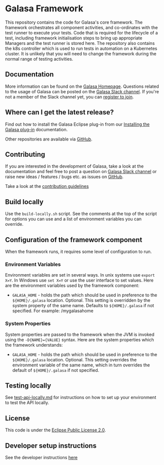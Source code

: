 # Galasa Framework
This repository contains the code for Galasa's core framework. The framework orchestrates all component activities, and co-ordinates with the test runner to execute your tests.
Code that is required for the lifecycle of a test, including framework initialisation steps to bring up appropriate Managers and the test runner is stored here. The repository also contains the k8s controller which is used to run tests in automation on a Kubernetes cluster.
It is unlikely that you will need to change the framework during the normal range of testing activities.

## Documentation

More information can be found on the [Galasa Homepage](https://galasa.dev). Questions related to the usage of Galasa can be posted on the <a href="https://galasa.slack.com" target="_blank"> Galasa Slack channel</a>. If you're not a member of the Slack channel yet, you can <a href="https://join.slack.com/t/galasa/shared_invite/zt-ele2ic8x-VepEO1o13t4Jtb3ZuM4RUA" target="_blank"> register to join</a>.

## Where can I get the latest release?

Find out how to install the Galasa Eclipse plug-in from our [Installing the Galasa plug-in](https://galasa.dev/docs/getting-started/installing) documentation.

Other repositories are available via [GitHub](https://github.com/galasa-dev). 

## Contributing

If you are interested in the development of Galasa, take a look at the documentation and feel free to post a question on [Galasa Slack channel](https://galasa.slack.com) or raise new ideas / features / bugs etc. as issues on [GitHub](https://github.com/galasa-dev/projectmanagement).

Take a look at the [contribution guidelines](https://github.com/galasa-dev/projectmanagement/blob/main/contributing.md)

## Build locally
Use the `build-locally.sh` script. 
See the comments at the top of the script for options you can use and a list of environment variables you can override.

## Configuration of the framework component
When the framework runs, it requires some level of configuration to run.

### Environment Variables
Environment variables are set in several ways. In unix systems use `export X=Y`. In Windows use `set X=Y` or use the user interface to set values. 
Here are the environment variables used by the framework component:
- `GALASA_HOME` - holds the path which should be used in preference to the `${HOME}/.galasa` location. Optional. This setting is overridden by the system property of the same name. Defaults to `${HOME}/.galasa` if not specified. For example: /mygalasahome

### System Properties
System properties are passed to the framework when the JVM is invoked using the `-D{NAME}={VALUE}` syntax. 
Here are the system properties which the framework understands:

- `GALASA_HOME` - holds the path which should be used in preference to the `${HOME}/.galasa` location. Optional. This setting overrides 
the environment variable of the same name, which in turn overrides the default of `${HOME}/.galasa` if not specified. 

## Testing locally
See [test-api-locally.md](./test-api-locally.md) for instructions on how to set up your environment to test the API locally.

## License
This code is under the [Eclipse Public License 2.0](https://github.com/galasa-dev/maven/blob/main/LICENSE).

## Developer setup instructions
See the developer instructions [here](./dev-instructions.md)